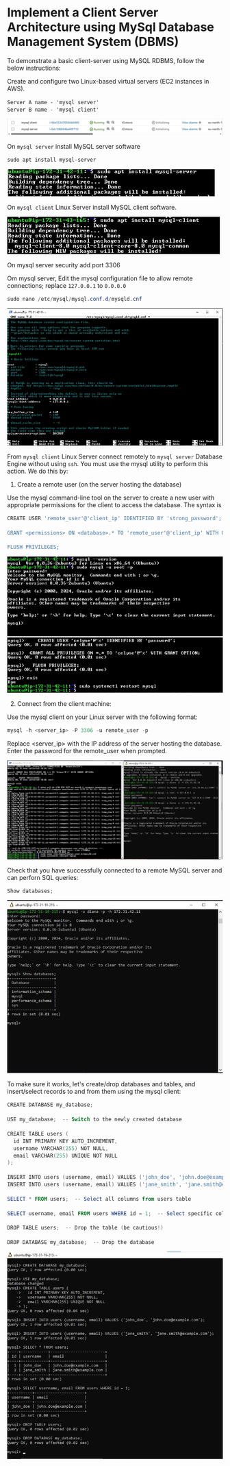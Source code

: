 # Implement a Client Server Architecture using MySql Database Management System (DBMS)

To demonstrate a basic client-server using MySQL RDBMS, follow the below instructions:

Create and configure two Linux-based virtual servers (EC2 instances in AWS).

`Server A name - 'mysql server'`  
`Server B name - 'mysql client'`

![image](image/aws.jpg)

On `mysql server` install MySQL server software

```powershell
sudo apt install mysql-server
```

![image](image/mysql.jpg)

On `mysql client` Linux Server install MySQL client software.

![image](image/client.jpg)

On mysql server security add port 3306

Om mysql server, Edit the mysql configuration file to allow remote connections; replace `127.0.0.1` to `0.0.0.0`

```powershell
sudo nano /etc/mysql/mysql.conf.d/mysqld.cnf
```

![image](image/bind.jpg)

From `mysql client` Linux Server connect remotely to `mysql server` Database Engine without using `ssh`. You must use the mysql utility to perform this action. We do this by:

1. Create a remote user (on the server hosting the database)

Use the mysql command-line tool on the server to create a new user with appropriate permissions for the client to access the database.
The syntax is

```powershell
CREATE USER 'remote_user'@'client_ip' IDENTIFIED BY 'strong_password';

GRANT <permissions> ON <database>.* TO 'remote_user'@'client_ip' WITH GRANT OPTION;

FLUSH PRIVILEGES;
```

![image](image/mysql%20user.jpg)
![image](image/user.jpg)

2. Connect from the client machine:

Use the mysql client on your Linux server with the following format:

```powershell
mysql -h <server_ip> -P 3306 -u remote_user -p
```

Replace <server_ip> with the IP address of the server hosting the database.  
Enter the password for the remote_user when prompted.

![image](image/worked.jpg)

Check that you have successfully connected to a remote MySQL server and can perforn SQL queries:

```powershell
Show databases;
```

![image](image/databases.jpg)

To make sure it works, let's create/drop databases and tables, and insert/select records to and from them using the mysql client:

```powershell
CREATE DATABASE my_database;

USE my_database;  -- Switch to the newly created database

CREATE TABLE users (
  id INT PRIMARY KEY AUTO_INCREMENT,
  username VARCHAR(255) NOT NULL,
  email VARCHAR(255) UNIQUE NOT NULL
);

INSERT INTO users (username, email) VALUES ('john_doe', 'john.doe@example.com');
INSERT INTO users (username, email) VALUES ('jane_smith', 'jane.smith@example.com');

SELECT * FROM users;  -- Select all columns from users table

SELECT username, email FROM users WHERE id = 1;  -- Select specific columns with a filter

DROP TABLE users;  -- Drop the table (be cautious!)

DROP DATABASE my_database;  -- Drop the database
```

![image](image/database.jpg)
